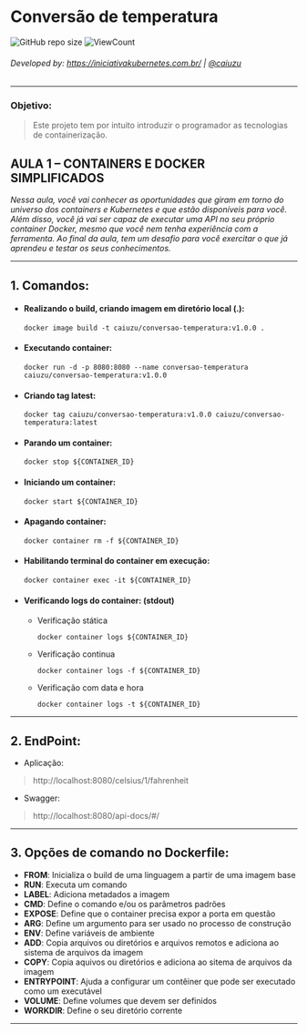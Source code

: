# Conversão de temperatura

![GitHub repo size](https://img.shields.io/github/repo-size/Caiuzu/conversao-temperatura)
![ViewCount](https://views.whatilearened.today/views/github/Caiuzu/conversao-temperatura.svg)

###### Developed by: https://iniciativakubernetes.com.br/ | [@caiuzu](https://github.com/Caiuzu/)

---

### Objetivo:

> Este projeto tem por intuito introduzir o programador as tecnologias de containerização.

## AULA 1 – CONTAINERS E DOCKER SIMPLIFICADOS

_Nessa aula, você vai conhecer as oportunidades que giram em torno do universo dos containers e Kubernetes e que estão
disponíveis para você. Além disso, você já vai ser capaz de executar uma API no seu próprio container Docker, mesmo que
você nem tenha experiência com a ferramenta. Ao final da aula, tem um desafio para você exercitar o que já aprendeu e
testar os seus conhecimentos._

---

## 1. Comandos:

- #### Realizando o build, criando imagem em diretório local (.):
    ```shell
    docker image build -t caiuzu/conversao-temperatura:v1.0.0 .
    ```

- #### Executando container:
    ```shell
    docker run -d -p 8080:8080 --name conversao-temperatura caiuzu/conversao-temperatura:v1.0.0
    ```

- #### Criando tag latest:
    ```shell
    docker tag caiuzu/conversao-temperatura:v1.0.0 caiuzu/conversao-temperatura:latest
    ```

- #### Parando um container:
    ```shell
    docker stop ${CONTAINER_ID}
    ```

- #### Iniciando um container:
    ```shell
    docker start ${CONTAINER_ID}
    ```

- #### Apagando container:
    ```shell
    docker container rm -f ${CONTAINER_ID}
    ```

- #### Habilitando terminal do container em execução:
    ```shell
    docker container exec -it ${CONTAINER_ID}
    ```

- #### Verificando logs do container: (stdout)
    - Verificação stática
      ```shell
      docker container logs ${CONTAINER_ID}
      ```

    - Verificação continua
      ```shell
      docker container logs -f ${CONTAINER_ID}
      ```

    - Verificação com data e hora
      ```shell
      docker container logs -t ${CONTAINER_ID}
      ```

---

## 2. EndPoint:

- Aplicação:

> http://localhost:8080/celsius/1/fahrenheit

- Swagger:

> http://localhost:8080/api-docs/#/

---

## 3. Opções de comando no Dockerfile:

- **FROM**: Inicializa o build de uma linguagem a partir de uma imagem base
- **RUN**: Executa um comando
- **LABEL**: Adiciona metadados a imagem
- **CMD**: Define o comando e/ou os parâmetros padrões
- **EXPOSE**: Define que o container precisa expor a porta em questão
- **ARG**: Define um argumento para ser usado no processo de construção
- **ENV**: Define variáveis de ambiente
- **ADD**: Copia arquivos ou diretórios e arquivos remotos e adiciona ao sistema de arquivos da imagem
- **COPY**: Copia aquivos ou diretórios e adiciona ao sitema de arquivos da imagem
- **ENTRYPOINT**: Ajuda a configurar um contêiner que pode ser executado como um executável
- **VOLUME**: Define volumes que devem ser definidos
- **WORKDIR**: Define o seu diretório corrente

-----------
